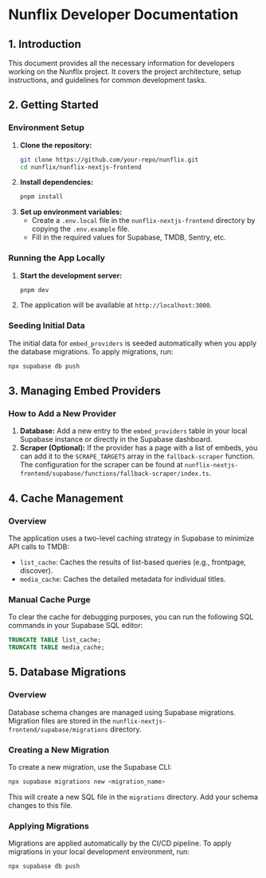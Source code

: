 # Nunflix Developer Documentation

## 1. Introduction
This document provides all the necessary information for developers working on the Nunflix project. It covers the project architecture, setup instructions, and guidelines for common development tasks.

## 2. Getting Started

### Environment Setup
1.  **Clone the repository:**
    ```bash
    git clone https://github.com/your-repo/nunflix.git
    cd nunflix/nunflix-nextjs-frontend
    ```
2.  **Install dependencies:**
    ```bash
    pnpm install
    ```
3.  **Set up environment variables:**
    *   Create a `.env.local` file in the `nunflix-nextjs-frontend` directory by copying the `.env.example` file.
    *   Fill in the required values for Supabase, TMDB, Sentry, etc.

### Running the App Locally
1.  **Start the development server:**
    ```bash
    pnpm dev
    ```
2.  The application will be available at `http://localhost:3000`.

### Seeding Initial Data
The initial data for `embed_providers` is seeded automatically when you apply the database migrations. To apply migrations, run:
```bash
npx supabase db push
```

## 3. Managing Embed Providers

### How to Add a New Provider
1.  **Database:** Add a new entry to the `embed_providers` table in your local Supabase instance or directly in the Supabase dashboard.
2.  **Scraper (Optional):** If the provider has a page with a list of embeds, you can add it to the `SCRAPE_TARGETS` array in the `fallback-scraper` function. The configuration for the scraper can be found at `nunflix-nextjs-frontend/supabase/functions/fallback-scraper/index.ts`.

## 4. Cache Management

### Overview
The application uses a two-level caching strategy in Supabase to minimize API calls to TMDB:
*   `list_cache`: Caches the results of list-based queries (e.g., frontpage, discover).
*   `media_cache`: Caches the detailed metadata for individual titles.

### Manual Cache Purge
To clear the cache for debugging purposes, you can run the following SQL commands in your Supabase SQL editor:
```sql
TRUNCATE TABLE list_cache;
TRUNCATE TABLE media_cache;
```

## 5. Database Migrations

### Overview
Database schema changes are managed using Supabase migrations. Migration files are stored in the `nunflix-nextjs-frontend/supabase/migrations` directory.

### Creating a New Migration
To create a new migration, use the Supabase CLI:
```bash
npx supabase migrations new <migration_name>
```
This will create a new SQL file in the `migrations` directory. Add your schema changes to this file.

### Applying Migrations
Migrations are applied automatically by the CI/CD pipeline. To apply migrations in your local development environment, run:
```bash
npx supabase db push